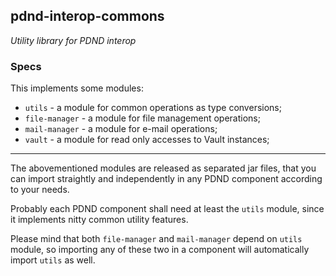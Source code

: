 pdnd-interop-commons
---

_Utility library for PDND interop_

### Specs

This implements some modules:

- `utils` - a module for common operations as type conversions;
- `file-manager` - a module for file management operations;
- `mail-manager` - a module for e-mail operations;
- `vault` - a module for read only accesses to Vault instances;

---

The abovementioned modules are released as separated jar files, that you can import straightly and independently in any PDND component according to your needs.  

Probably each PDND component shall need at least the `utils` module, since it implements nitty common utility features.

Please mind that both `file-manager` and `mail-manager` depend on `utils` module, so importing any of these two in a component will automatically import `utils` as well.